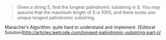 >Given a string S, find the longest palindromic substring in S. You may assume that the maximum length of S is 1000, and there exists one unique longest palindromic substring.

Manacher’s Algorithm: quite hard to understand and implement.
[Editoral Solution]http://articles.leetcode.com/longest-palindromic-substring-part-ii/